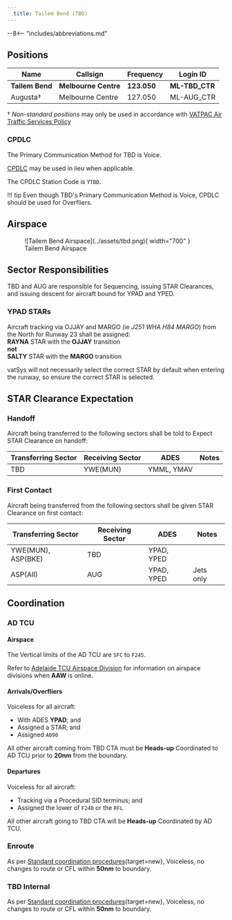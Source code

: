 ```yaml
---
  title: Tailem Bend (TBD)
---
```


--8<-- "includes/abbreviations.md"
## Positions

| Name | Callsign | Frequency | Login ID |
| ---- | -------- | --------- | -------- |
| **Tailem Bend** | **Melbourne Centre** | **123.050** | **ML-TBD_CTR** |
| Augusta† | Melbourne Centre | 127.050 | ML-AUG_CTR |

† *Non-standard positions* may only be used in accordance with [VATPAC Air Traffic Services Policy](https://vatpac.org/publications/policies)

### CPDLC

The Primary Communication Method for TBD is Voice.

[CPDLC](../../controller-skills/cpdlc.md) may be used in lieu when applicable.

The CPDLC Station Code is `YTBD`.

!!! tip
        Even though TBD's Primary Communication Method is Voice, CPDLC should be used for Overfliers.

## Airspace

<figure markdown>
![Tailem Bend Airspace](../assets/tbd.png){ width="700" }
  <figcaption>Tailem Bend Airspace</figcaption>
</figure>

## Sector Responsibilities
TBD and AUG are responsible for Sequencing, issuing STAR Clearances, and issuing descent for aircraft bound for YPAD and YPED.

### YPAD STARs
Aircraft tracking via OJJAY and MARGO (ie *J251 WHA H84 MARGO*) from the North for Runway 23 shall be assigned:  
**RAYNA** STAR with the **OJJAY** transition  
**not**  
**SALTY** STAR with the **MARGO** transition

vatSys will not necessarily select the correct STAR by default when entering the runway, so ensure the correct STAR is selected.

## STAR Clearance Expectation
### Handoff
Aircraft being transferred to the following sectors shall be told to Expect STAR Clearance on handoff:

| Transferring Sector | Receiving Sector | ADES | Notes |
| ---- | -------- | --------- | --------- |
| TBD | YWE(MUN) | YMML, YMAV | |

### First Contact
Aircraft being transferred from the following sectors shall be given STAR Clearance on first contact:

| Transferring Sector | Receiving Sector | ADES | Notes |
| ---- | -------- | --------- | --------- |
| YWE(MUN), ASP(BKE) | TBD | YPAD, YPED| |
| ASP(All) | AUG | YPAD, YPED| Jets only |

## Coordination

### AD TCU
#### Airspace
The Vertical limits of the AD TCU are `SFC` to `F245`.

Refer to [Adelaide TCU Airspace Division](../../../terminal/adelaide/#airspace-division) for information on airspace divisions when **AAW** is online.

#### Arrivals/Overfliers
Voiceless for all aircraft:

- With ADES **YPAD**; and  
- Assigned a STAR; and  
- Assigned `A090`

All other aircraft coming from TBD CTA must be **Heads-up** Coordinated to AD TCU prior to **20nm** from the boundary.

#### Departures
Voiceless for all aircraft:
 
- Tracking via a Procedural SID terminus; and  
- Assigned the lower of `F240` or the `RFL`

All other aircraft going to TBD CTA will be **Heads-up** Coordinated by AD TCU.

### Enroute
As per [Standard coordination procedures](../../../controller-skills/coordination/#enr-enr){target=new}, Voiceless, no changes to route or CFL within **50nm** to boundary.

### TBD Internal
As per [Standard coordination procedures](../../../controller-skills/coordination/#enr-enr){target=new}, Voiceless, no changes to route or CFL within **50nm** to boundary.